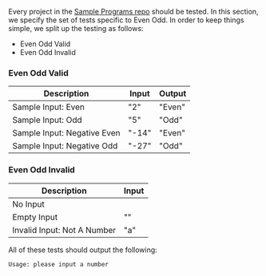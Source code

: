 Every project in the [Sample Programs repo](https://github.com/TheRenegadeCoder/sample-programs) should be tested.
In this section, we specify the set of tests specific to Even Odd.
In order to keep things simple, we split up the testing as follows:

- Even Odd Valid
- Even Odd Invalid

### Even Odd Valid

| Description | Input | Output |
| ----------- | ----- | ------ |
| Sample Input: Even | "2" | "Even" |
| Sample Input: Odd | "5" | "Odd" |
| Sample Input: Negative Even | "-14" | "Even" |
| Sample Input: Negative Odd | "-27" | "Odd" |

### Even Odd Invalid

| Description | Input |
| ----------- | ----- |
| No Input |  |
| Empty Input | "" |
| Invalid Input: Not A Number | "a" |

All of these tests should output the following:

```
Usage: please input a number
```
